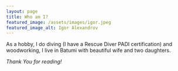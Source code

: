 ```yaml
---
layout: page
title: Who am I?
featured_image: /assets/images/igor.jpeg
featured_image_alt: Igor Alexandrov
---
```


As a hobby, I do diving (I have a Rescue Diver PADI certification) and woodworking, I live in Batumi with beautiful wife and two daughters.

_Thank You for reading!_
